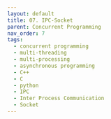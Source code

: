 ```yaml
---
layout: default
title: 07. IPC-Socket
parent: Concurrent Programming
nav_order: 7
tags: 
  - concurrent programming
  - multi-threading
  - multi-processing
  - asynchronous programming
  - C++
  - C
  - python
  - IPC
  - Inter Process Communication
  - Socket
---
```

